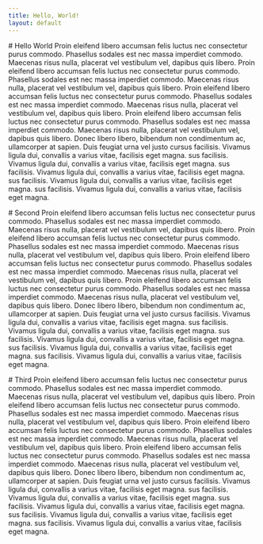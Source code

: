 ```yaml
---
title: Hello, World!
layout: default
---
```


<a name="intro"></a>
<section>
# Hello World
Proin eleifend libero accumsan felis luctus nec consectetur purus commodo. Phasellus sodales est nec massa imperdiet commodo. Maecenas risus nulla, placerat vel vestibulum vel, dapibus quis libero. Proin eleifend libero accumsan felis luctus nec consectetur purus commodo. Phasellus sodales est nec massa imperdiet commodo. Maecenas risus nulla, placerat vel vestibulum vel, dapibus quis libero. Proin eleifend libero accumsan felis luctus nec consectetur purus commodo. Phasellus sodales est nec massa imperdiet commodo. Maecenas risus nulla, placerat vel vestibulum vel, dapibus quis libero. Proin eleifend libero accumsan felis luctus nec consectetur purus commodo. Phasellus sodales est nec massa imperdiet commodo. Maecenas risus nulla, placerat vel vestibulum vel, dapibus quis libero.
Donec libero libero, bibendum non condimentum ac, ullamcorper at sapien. Duis feugiat urna vel justo cursus facilisis. Vivamus ligula dui, convallis a varius vitae, facilisis eget magna. sus facilisis. Vivamus ligula dui, convallis a varius vitae, facilisis eget magna. sus facilisis. Vivamus ligula dui, convallis a varius vitae, facilisis eget magna. sus facilisis. Vivamus ligula dui, convallis a varius vitae, facilisis eget magna. sus facilisis. Vivamus ligula dui, convallis a varius vitae, facilisis eget magna.
</section>

<a name="second"></a>
<section>
# Second
Proin eleifend libero accumsan felis luctus nec consectetur purus commodo. Phasellus sodales est nec massa imperdiet commodo. Maecenas risus nulla, placerat vel vestibulum vel, dapibus quis libero. Proin eleifend libero accumsan felis luctus nec consectetur purus commodo. Phasellus sodales est nec massa imperdiet commodo. Maecenas risus nulla, placerat vel vestibulum vel, dapibus quis libero. Proin eleifend libero accumsan felis luctus nec consectetur purus commodo. Phasellus sodales est nec massa imperdiet commodo. Maecenas risus nulla, placerat vel vestibulum vel, dapibus quis libero. Proin eleifend libero accumsan felis luctus nec consectetur purus commodo. Phasellus sodales est nec massa imperdiet commodo. Maecenas risus nulla, placerat vel vestibulum vel, dapibus quis libero.
Donec libero libero, bibendum non condimentum ac, ullamcorper at sapien. Duis feugiat urna vel justo cursus facilisis. Vivamus ligula dui, convallis a varius vitae, facilisis eget magna. sus facilisis. Vivamus ligula dui, convallis a varius vitae, facilisis eget magna. sus facilisis. Vivamus ligula dui, convallis a varius vitae, facilisis eget magna. sus facilisis. Vivamus ligula dui, convallis a varius vitae, facilisis eget magna. sus facilisis. Vivamus ligula dui, convallis a varius vitae, facilisis eget magna.
</section>

<a name="third"></a>
<section>
# Third
Proin eleifend libero accumsan felis luctus nec consectetur purus commodo. Phasellus sodales est nec massa imperdiet commodo. Maecenas risus nulla, placerat vel vestibulum vel, dapibus quis libero. Proin eleifend libero accumsan felis luctus nec consectetur purus commodo. Phasellus sodales est nec massa imperdiet commodo. Maecenas risus nulla, placerat vel vestibulum vel, dapibus quis libero. Proin eleifend libero accumsan felis luctus nec consectetur purus commodo. Phasellus sodales est nec massa imperdiet commodo. Maecenas risus nulla, placerat vel vestibulum vel, dapibus quis libero. Proin eleifend libero accumsan felis luctus nec consectetur purus commodo. Phasellus sodales est nec massa imperdiet commodo. Maecenas risus nulla, placerat vel vestibulum vel, dapibus quis libero.
Donec libero libero, bibendum non condimentum ac, ullamcorper at sapien. Duis feugiat urna vel justo cursus facilisis. Vivamus ligula dui, convallis a varius vitae, facilisis eget magna. sus facilisis. Vivamus ligula dui, convallis a varius vitae, facilisis eget magna. sus facilisis. Vivamus ligula dui, convallis a varius vitae, facilisis eget magna. sus facilisis. Vivamus ligula dui, convallis a varius vitae, facilisis eget magna. sus facilisis. Vivamus ligula dui, convallis a varius vitae, facilisis eget magna.
</section>